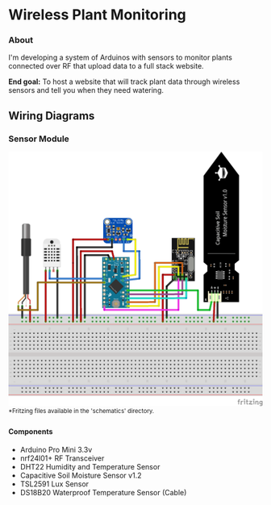 # Wireless Plant Monitoring
### About
I'm developing a system of Arduinos with sensors to monitor plants connected over RF that upload data to a full stack website.

**End goal:** To host a website that will track plant data through wireless sensors and tell you when they need watering.

## Wiring Diagrams
### Sensor Module
![Fritzing Breadboard Wiring Diagram](https://github.com/Matthew-Hubbard/Plant_Monitor_Project/blob/master/schematics/Plant_Monitoring_Project_v1.0_bb.png)
<sup>\*Fritzing files available in the 'schematics' directory.</sup>
#### Components
- Arduino Pro Mini 3.3v
- nrf24l01+ RF Transceiver
- DHT22 Humidity and Temperature Sensor
- Capacitive Soil Moisture Sensor v1.2
- TSL2591 Lux Sensor
- DS18B20 Waterproof Temperature Sensor (Cable)


